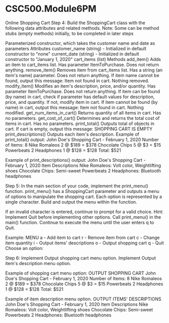 # CSC500.Module6PM

Online Shopping Cart
Step 4: Build the ShoppingCart class with the following data attributes and related methods. Note: Some can be method stubs (empty methods) initially, to be completed in later steps

Parameterized constructor, which takes the customer name and date as parameters
Attributes
customer_name (string) - Initialized in default constructor to "none"
current_date (string) - Initialized in default constructor to "January 1, 2020"
cart_items (list)
Methods
add_item()
Adds an item to cart_items list. Has parameter ItemToPurchase. Does not return anything.
remove_item()
Removes item from cart_items list. Has a string (an item's name) parameter. Does not return anything.
If item name cannot be found, output this message: Item not found in cart. Nothing removed.
modify_item()
Modifies an item's description, price, and/or quantity. Has parameter ItemToPurchase. Does not return anything.
If item can be found (by name) in cart, check if parameter has default values for description, price, and quantity. If not, modify item in cart.
If item cannot be found (by name) in cart, output this message: Item not found in cart. Nothing modified.
get_num_items_in_cart()
Returns quantity of all items in cart. Has no parameters.
get_cost_of_cart()
Determines and returns the total cost of items in cart. Has no parameters.
print_total()
Outputs total of objects in cart.
If cart is empty, output this message: SHOPPING CART IS EMPTY
print_descriptions()
Outputs each item's description.
Example of print_total() output:
John Doe's Shopping Cart - February 1, 2020
Number of Items: 8
Nike Romaleos 2 @ $189 = $378
Chocolate Chips 5 @ $3 = $15
Powerbeats 2 Headphones 1 @ $128 = $128
Total: $521

Example of print_descriptions() output:
John Doe's Shopping Cart - February 1, 2020
Item Descriptions
Nike Romaleos: Volt color, Weightlifting shoes
Chocolate Chips: Semi-sweet
Powerbeats 2 Headphones: Bluetooth headphones

Step 5: In the main section of your code, implement the print_menu() function. print_menu() has a ShoppingCart parameter and outputs a menu of options to manipulate the shopping cart. Each option is represented by a single character. Build and output the menu within the function.

If an invalid character is entered, continue to prompt for a valid choice. Hint: Implement Quit before implementing other options. Call print_menu() in the main() function. Continue to execute the menu until the user enters q to Quit.

Example:
MENU
a - Add item to cart
r - Remove item from cart
c - Change item quantity
i - Output items' descriptions
o - Output shopping cart
q - Quit
Choose an option:

Step 6: Implement Output shopping cart menu option. Implement Output item's description menu option.

Example of shopping cart menu option:
OUTPUT SHOPPING CART
John Doe's Shopping Cart - February 1, 2020
Number of Items: 8
Nike Romaleos 2 @ $189 = $378
Chocolate Chips 5 @ $3 = $15
Powerbeats 2 Headphones 1 @ $128 = $128
Total: $521

Example of item description menu option.
OUTPUT ITEMS' DESCRIPTIONS
John Doe's Shopping Cart - February 1, 2020
Item Descriptions
Nike Romaleos: Volt color, Weightlifting shoes
Chocolate Chips: Semi-sweet
Powerbeats 2 Headphones: Bluetooth headphones
